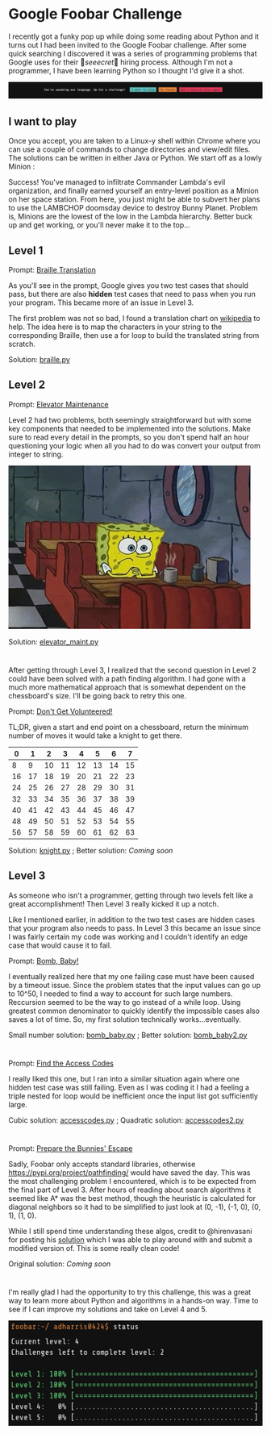 # Google Foobar Challenge

I recently got a funky pop up while doing some reading about Python and it turns out I had been invited to the Google Foobar challenge. After some quick searching I discovered it was a series of programming problems that Google uses for their 🤫*seeecret*🤫 hiring process. Although I'm not a programmer, I have been learning Python so I thought I'd give it a shot.

![foobar popup](images/foobar_popup.png)

## I want to play
Once you accept, you are taken to a Linux-y shell within Chrome where you can use a couple of commands to change directories and view/edit files. The solutions can be written in either Java or Python. We start off as a lowly Minion :

Success! You've managed to infiltrate Commander Lambda's evil organization, and finally earned yourself an entry-level position as a Minion on her space station. From here, you just might be able to subvert her plans to use the LAMBCHOP doomsday device to destroy Bunny Planet. Problem is, Minions are the lowest of the low in the Lambda hierarchy. Better buck up and get working, or you'll never make it to the top...

## Level 1

Prompt: [Braille Translation](Questions/1_Braille_Translation.txt)

As you'll see in the prompt, Google gives you two test cases that should pass, but there are also **hidden** test cases that need to pass when you run your program. This became more of an issue in Level 3.

The first problem was not so bad, I found a translation chart on [wikipedia](https://en.wikipedia.org/wiki/Braille_ASCII) to help. The idea here is to map the characters in your string to the corresponding Braille, then use a for loop to build the translated string from scratch.

Solution: [braille.py](Code/braille.py)

## Level 2

Prompt: [Elevator Maintenance](Questions/2.1_Elevator_Maintenance.txt)

Level 2 had two problems, both seemingly straightforward but with some key components that needed to be implemented into the solutions. Make sure to read every detail in the prompts, so you don't spend half an hour questioning your logic when all you had to do was convert your output from integer to string.

![whoops](images/details.gif)

Solution: [elevator_maint.py](Code/elevator_maint.py)

#

After getting through Level 3, I realized that the second question in Level 2 could have been solved with a path finding algorithm. I had gone with a much more mathematical approach that is somewhat dependent on the chessboard's size. I'll be going back to retry this one.

Prompt: [Don't Get Volunteered!](Questions/2.2_Dont_Get_Volunteered.txt)

TL;DR, given a start and end point on a chessboard, return the minimum number of moves it would take a knight to get there.

| 0| 1| 2| 3| 4| 5| 6| 7|
|--|--|--|--|--|--|--|--|
| 8| 9|10|11|12|13|14|15|
|16|17|18|19|20|21|22|23|
|24|25|26|27|28|29|30|31|
|32|33|34|35|36|37|38|39|
|40|41|42|43|44|45|46|47|
|48|49|50|51|52|53|54|55|
|56|57|58|59|60|61|62|63|

Solution: [knight.py](Code/knight.py) ; Better solution: _Coming soon_

## Level 3

As someone who isn't a programmer, getting through two levels felt like a great accomplishment! Then Level 3 really kicked it up a notch.

Like I mentioned earlier, in addition to the two test cases are hidden cases that your program also needs to pass. In Level 3 this became an issue since I was fairly certain my code was working and I couldn't identify an edge case that would cause it to fail.

Prompt: [Bomb, Baby!](Questions/3.1_Bomb_Baby.txt)

I eventually realized here that my one failing case must have been caused by a timeout issue. Since the problem states that the input values can go up to 10^50, I needed to find a way to account for such large numbers. Reccursion seemed to be the way to go instead of a while loop. Using greatest common denominator to quickly identify the impossible cases also saves a lot of time. So, my first solution technically works...eventually.

Small number solution: [bomb_baby.py](Code/bomb_baby.py) ; Better solution: [bomb_baby2.py](Code/bomb_baby2.py)

#

Prompt: [Find the Access Codes](Questions/3.2_Find_the_Access_Codes.txt)

I really liked this one, but I ran into a similar situation again where one hidden test case was still failing. Even as I was coding it I had a feeling a triple nested for loop would be inefficient once the input list got sufficiently large.

Cubic solution: [accesscodes.py](Code/accesscodes.py) ; Quadratic solution: [accesscodes2.py](Code/accesscodes2.py)

#

Prompt: [Prepare the Bunnies' Escape](Questions/3.3_Prepare_the_Bunnies_Escape.txt)

Sadly, Foobar only accepts standard libraries, otherwise https://pypi.org/project/pathfinding/ would have saved the day. This was the most challenging problem I encountered, which is to be expected from the final part of Level 3. After hours of reading about search algorithms it seemed like A* was the best method, though the heuristic is calculated for diagonal neighbors so it had to be simplified to just look at (0, -1), (-1, 0), (0, 1), (1, 0).

While I still spend time understanding these algos, credit to @hirenvasani for posting his [solution](https://github.com/hirenvasani/foobar/blob/master/prepare_the_bunnies_escape.py) which I was able to play around with and submit a modified version of. This is some really clean code!

Original solution: _Coming soon_

#

I'm really glad I had the opportunity to try this challenge, this was a great way to learn more about Python and algorithms in a hands-on way. Time to see if I can improve my solutions and take on Level 4 and 5.

![status](images/status.png)
